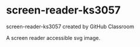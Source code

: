 # screen-reader-ks3057
screen-reader-ks3057 created by GitHub Classroom

A screen reader accessible svg image.
